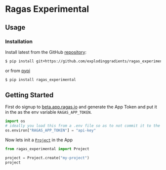 # Ragas Experimental


<!-- WARNING: THIS FILE WAS AUTOGENERATED! DO NOT EDIT! -->

## Usage

### Installation

Install latest from the GitHub
[repository](https://github.com/explodinggradients/ragas_experimental):

``` sh
$ pip install git+https://github.com/explodinggradients/ragas_experimental.git
```

or from [pypi](https://pypi.org/project/ragas_experimental/)

``` sh
$ pip install ragas_experimental
```

## Getting Started

First do signup to [beta.app.ragas.io](https://beta.app.ragas.io/) and
generate the App Token and put it in the as the env variable
`RAGAS_APP_TOKEN`.

``` python
import os
# ideally you load this from a .env file so as to not commit it to the repo
os.environ["RAGAS_APP_TOKEN"] = "api-key"
```

Now lets init a
[`Project`](https://explodinggradients.github.io/ragas_experimental/project/core.html#project)
in the App

``` python
from ragas_experimental import Project

project = Project.create("my-project")
project
```
